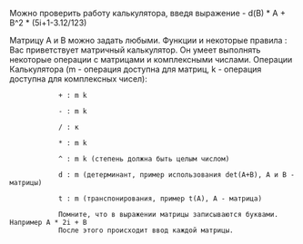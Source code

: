 Можно проверить работу калькулятора, введя выражение - 
d(B) * A + B^2 * (5i+1-3.12/123)

Матрицу A и B можно задать любыми. Функции и некоторые правила :
Вас приветствует матричный калькулятор. Он умеет выполнять некоторые операции с матрицами и комплексными числами. 
Операции Калькулятора (m - операция доступна для матриц, k - операция доступна для комплексных чисел):

                + : m k
                
                - : m k
                
                / : к
                
                * : m k
                
                ^ : m k (степень должна быть целым числом)
                
                d : m (детерминант, пример использования det(A+B), A и B - матрицы)
                
                t : m (транспонирования, пример t(A), A - матрица)
                
                Помните, что в выражении матрицы записываются буквами. Например A * 2i + B
                После этого происходит ввод каждой матрицы.
